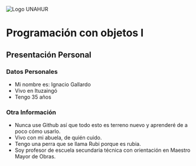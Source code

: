 ![Logo UNAHUR](./UNAHUR.png)

# Programación con objetos I
## Presentación Personal

### Datos Personales
- Mi nombre es: Ignacio Gallardo
- Vivo en Ituzaingó
- Tengo 35 años


### Otra Información
- Nunca use Github así que todo esto es terreno nuevo y aprenderé de a poco cómo usarlo.
- Vivo con mi abuela, de quién cuido.
- Tengo una perra que se llama Rubi porque es rubia.
- Soy profesor de escuela secundaria técnica con orientación en Maestro Mayor de Obras.

